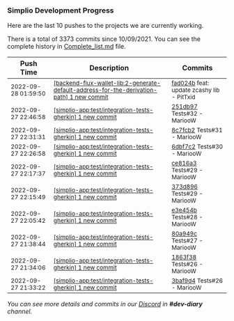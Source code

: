 
### Simplio Development Progress

Here are the last 10 pushes to the projects we are currently working.

There is a total of 3373 commits since 10/09/2021. You can see the complete history in
 [Complete_list.md](Complete_list.md) file.

| Push Time | Description | Commits |
| --- | --- | --- |
| <sub>2022-09-28 01:59:50</sub> | <sub>[[backend-flux-wallet-lib:2\-generate\-default\-address\-for\-the\-derivation\-path] 1 new commit](https://github.com/SimplioOfficial/backend-flux-wallet-lib/commit/fad024b9ab45a19f9a91735fe1f12cbada9e7223)</sub> | <sub>[fad024b](https://github.com/SimplioOfficial/backend-flux-wallet-lib/commit/fad024b9ab45a19f9a91735fe1f12cbada9e7223) feat: update zcashy lib - PitTxid</sub> |
| <sub>2022-09-27 22:46:58</sub> | <sub>[[simplio-app:test/integration\-tests\-gherkin] 1 new commit](https://github.com/SimplioOfficial/simplio-app/commit/251db9749b402672bbf6062aaf34638ad7e66bfc)</sub> | <sub>[251db97](https://github.com/SimplioOfficial/simplio-app/commit/251db9749b402672bbf6062aaf34638ad7e66bfc) Tests#32 - MariooW</sub> |
| <sub>2022-09-27 22:31:31</sub> | <sub>[[simplio-app:test/integration\-tests\-gherkin] 1 new commit](https://github.com/SimplioOfficial/simplio-app/commit/8c7fcb24e0d262b544d027e6f0a95073d43a339b)</sub> | <sub>[8c7fcb2](https://github.com/SimplioOfficial/simplio-app/commit/8c7fcb24e0d262b544d027e6f0a95073d43a339b) Tests#31 - MariooW</sub> |
| <sub>2022-09-27 22:26:58</sub> | <sub>[[simplio-app:test/integration\-tests\-gherkin] 1 new commit](https://github.com/SimplioOfficial/simplio-app/commit/6dbf7c29c28bb16722e86102b398b076ff323f83)</sub> | <sub>[6dbf7c2](https://github.com/SimplioOfficial/simplio-app/commit/6dbf7c29c28bb16722e86102b398b076ff323f83) Tests#30 - MariooW</sub> |
| <sub>2022-09-27 22:17:37</sub> | <sub>[[simplio-app:test/integration\-tests\-gherkin] 1 new commit](https://github.com/SimplioOfficial/simplio-app/commit/ce816a3855d475154fdbcb5b4008ba1e247db9db)</sub> | <sub>[ce816a3](https://github.com/SimplioOfficial/simplio-app/commit/ce816a3855d475154fdbcb5b4008ba1e247db9db) Tests#29 - MariooW</sub> |
| <sub>2022-09-27 22:15:49</sub> | <sub>[[simplio-app:test/integration\-tests\-gherkin] 1 new commit](https://github.com/SimplioOfficial/simplio-app/commit/373d8968f217f2565c783fb2f288f6c0af478790)</sub> | <sub>[373d896](https://github.com/SimplioOfficial/simplio-app/commit/373d8968f217f2565c783fb2f288f6c0af478790) Tests#29 - MariooW</sub> |
| <sub>2022-09-27 22:05:42</sub> | <sub>[[simplio-app:test/integration\-tests\-gherkin] 1 new commit](https://github.com/SimplioOfficial/simplio-app/commit/e3e454b42a5ed5ff651223b45076a3b478b7c106)</sub> | <sub>[e3e454b](https://github.com/SimplioOfficial/simplio-app/commit/e3e454b42a5ed5ff651223b45076a3b478b7c106) Tests#28 - MariooW</sub> |
| <sub>2022-09-27 21:38:44</sub> | <sub>[[simplio-app:test/integration\-tests\-gherkin] 1 new commit](https://github.com/SimplioOfficial/simplio-app/commit/80a949c1e21a219de7bf8f1ba2c5ad1cfd22f0cc)</sub> | <sub>[80a949c](https://github.com/SimplioOfficial/simplio-app/commit/80a949c1e21a219de7bf8f1ba2c5ad1cfd22f0cc) Tests#27 - MariooW</sub> |
| <sub>2022-09-27 21:34:06</sub> | <sub>[[simplio-app:test/integration\-tests\-gherkin] 1 new commit](https://github.com/SimplioOfficial/simplio-app/commit/1863f38eb84915879d8c95de2e1aee9945831fa2)</sub> | <sub>[1863f38](https://github.com/SimplioOfficial/simplio-app/commit/1863f38eb84915879d8c95de2e1aee9945831fa2) Tests#26 - MariooW</sub> |
| <sub>2022-09-27 21:33:22</sub> | <sub>[[simplio-app:test/integration\-tests\-gherkin] 1 new commit](https://github.com/SimplioOfficial/simplio-app/commit/3baf9d49e73746f4469058e650de45696c1ea60e)</sub> | <sub>[3baf9d4](https://github.com/SimplioOfficial/simplio-app/commit/3baf9d49e73746f4469058e650de45696c1ea60e) Tests#26 - MariooW</sub> |

_You can see more details and commits in our [Discord](https://discord.gg/aKhjuwZmdP) in **#dev-diary** channel._
